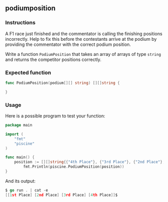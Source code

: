 ## podiumposition

### Instructions

A F1 race just finished and the commentator is calling the finishing positions incorrectly.
Help to fix this before the contestants arrive at the podium by providing the commentator with the correct podium position.

Write a function `PodiumPosition` that takes an array of arrays of type `string` and returns the competitor positions correctly.

### Expected function

```go
func PodiumPosition(podium[][] string) [][]string {

}
```

### Usage

Here is a possible program to test your function:

```go
package main

import (
    "fmt"
    "piscine"
)

func main() {
    position := [][]string{{"4th Place"}, {"3rd Place"}, {"2nd Place"}, {"1st Place"}}
    	fmt.Println(piscine.PodiumPosition(position))
}
```

And its output:

```go
$ go run . | cat -e
[[1st Place] [2nd Place] [3rd Place] [4th Place]]$
```
